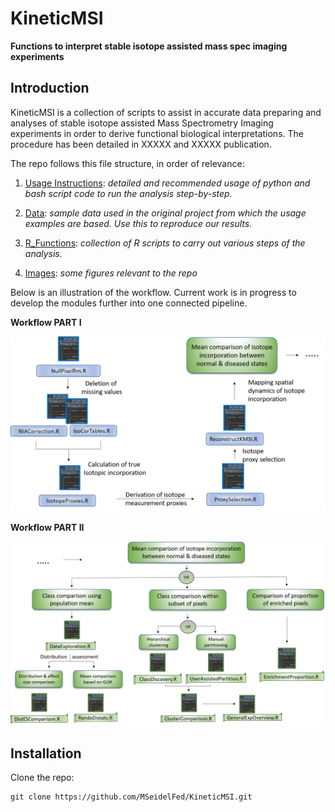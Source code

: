# KineticMSI
**Functions to interpret stable isotope assisted mass spec imaging experiments**
## Introduction
KineticMSI is a collection of scripts to assist in accurate data preparing and analyses of stable isotope assisted Mass Spectrometry Imaging experiments in order to derive functional biological interpretations. The procedure has been detailed in XXXXX and XXXXX publication.

The repo follows this file structure, in order of relevance:

1. [Usage Instructions](https://github.com/MSeidelFed/KineticMSI/blob/master/USAGE.md): _detailed and recommended usage of python and bash script code to run the analysis step-by-step._
1. [Data](https://github.com/MSeidelFed/KineticMSI/tree/master/Data): _sample data used in the original project from which the usage examples are based. Use  this to reproduce our results._
1. [R_Functions](https://github.com/MSeidelFed/KineticMSI/tree/master/R_Functions): _collection of R scripts to carry out various steps of the analysis._

1. [Images](https://github.com/MSeidelFed/KineticMSI/tree/master/images): _some figures relevant to the repo_

Below is an illustration of the workflow. Current work is in progress to develop the modules further into one connected pipeline. 

**Workflow PART I**

![Workflow1](images/kineticMSI1.png)

**Workflow PART II**

![Workflow2](images/kineticMSI2.png)


## Installation

Clone the repo:
```
git clone https://github.com/MSeidelFed/KineticMSI.git
```

